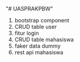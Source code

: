 "# UASPRAKPBW" 
1. bootstrap component
2. CRUD table user
3. fitur login
4. CRUD table mahasiswa
5. faker data dummy
6. rest api mahasiswa
